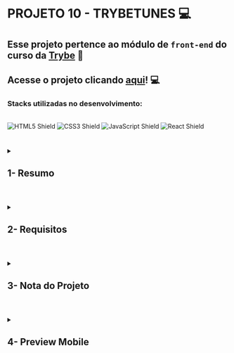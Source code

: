 # PROJETO 10 - TRYBETUNES :computer:

## Esse projeto pertence ao módulo de `front-end` do curso da [Trybe](https://www.betrybe.com/) :green_heart:

## Acesse o projeto clicando [aqui](https://jonnoliveira.github.io/trybe-project-10-trybetunes/)! :computer:
 
### Stacks utilizadas no desenvolvimento:
<div style="display: inline_block"><br>
  <img src="https://img.shields.io/badge/HTML5-E34F26?style=for-the-badge&logo=html5&logoColor=white" alt="HTML5 Shield" />
  <img src="https://img.shields.io/badge/CSS3-1572B6?style=for-the-badge&logo=css3&logoColor=white" alt="CSS3 Shield" />
  <img src="https://img.shields.io/badge/JavaScript-323330?style=for-the-badge&logo=javascript&logoColor=F7DF1E" alt="JavaScript Shield" />
   <img src="https://img.shields.io/badge/React-20232A?style=for-the-badge&logo=react&logoColor=61DAFB" alt="React Shield" />
</div>

#
 
<details>
 
<summary>
  
## 1- Resumo
  
</summary>

No projeto TrybeTunes, além da componentização, tive a oportunidade de trabalhar com o ciclo de vida dos componentes React e com a criação de novas rotas para as páginas da aplicação utilizando o React Router. Com isso feito é possível pesquisar e listar álbuns e músicas de diversas bandas e artistas. Até mesmo ouvir a prévia de cada música e favoritar suas músicas favoritas. Veja mais abaixo!

</details>

#

<details>
 
<summary>
 
## 2- Requisitos

</summary>

### I. Crie as rotas necessárias para a aplicação

### II. Crie um formulário para identificação

### III. Crie um componente de cabeçalho

### IV. Crie os links de navegação no cabeçalho

### V. Crie o formulário para pesquisar artistas

### VI. Faça a requisição para pesquisar artistas

### VII. Crie a lista de músicas do álbum selecionado

### VIII. Crie o mecanismo para adicionar músicas na lista de músicas favoritas

### IX. Faça a requisição para recuperar as músicas favoritas ao entrar na página do Álbum

### X. Faça a requisição para recuperar as músicas favoritas e atualizar a lista após favoritar uma música

### XI. Crie o mecanismo para remover músicas na lista de músicas favoritas
---

## Requisitos bônus

### XII. Crie a lista de músicas favoritas

### XIII. Crie a exibição de perfil

### XIV. Crie o formulário de edição de perfil

</details>

# 

<details>
 
<summary>

## 3- Nota do Projeto
 
</summary>

## 100% :heavy_check_mark:

![Project-Trybetuns-Grade](https://github.com/jonnoliveira/trybe-project-10-trybetunes/blob/main/image/trybetunes-grade.png)

</details> 
 
# 

<details>
 
<summary>

## 4- Preview Mobile

</summary>

![Project-Trybetuns-preview-1](https://github.com/jonnoliveira/trybe-project-10-trybetunes/blob/main/image/Trybetunes-preview-1-new.png)
![Project-Trybetuns-preview-2](https://github.com/jonnoliveira/trybe-project-10-trybetunes/blob/main/image/Trybetunes-preview-2-new.png)
![Project-Trybetuns-preview-3](https://github.com/jonnoliveira/trybe-project-10-trybetunes/blob/main/image/Trybetunes-preview-3-new.png)
![Project-Trybetuns-preview-4](https://github.com/jonnoliveira/trybe-project-10-trybetunes/blob/main/image/Trybetunes-preview-4-new.png)
![Project-Trybetuns-preview-5](https://github.com/jonnoliveira/trybe-project-10-trybetunes/blob/main/image/Trybetunes-preview-5-new.png)
![Project-Trybetuns-preview-6](https://github.com/jonnoliveira/trybe-project-10-trybetunes/blob/main/image/Trybetunes-preview-6-new.png)
![Project-Trybetuns-preview-7](https://github.com/jonnoliveira/trybe-project-10-trybetunes/blob/main/image/Trybetunes-preview-7-new.png)
  
</details>
